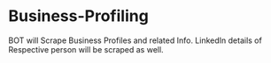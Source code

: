 # Business-Profiling
BOT will Scrape Business Profiles and related Info. LinkedIn details of Respective person will be scraped as well.

